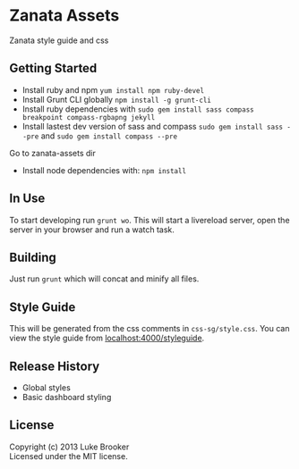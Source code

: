 # Zanata Assets

Zanata style guide and css

## Getting Started

- Install ruby and npm `yum install npm ruby-devel`
- Install Grunt CLI globally `npm install -g grunt-cli`
- Install ruby dependencies with `sudo gem install sass compass breakpoint compass-rgbapng jekyll`
- Install lastest dev version of sass and compass `sudo gem install sass --pre` and `sudo gem install compass --pre`

Go to zanata-assets dir
- Install node dependencies with: `npm install`

## In Use
To start developing run `grunt wo`. This will start a livereload server, open the server in your browser and run a watch task.

## Building
Just run `grunt` which will concat and minify all files.

## Style Guide
This will be generated from the css comments in `css-sg/style.css`. You can view the style guide from [localhost:4000/styleguide](http://localhost:4000/styleguide/).

## Release History
- Global styles
- Basic dashboard styling

## License
Copyright (c) 2013 Luke Brooker  
Licensed under the MIT license.
